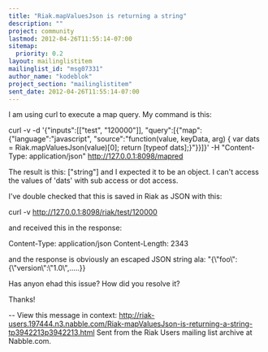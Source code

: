 ```yaml
---
title: "Riak.mapValuesJson is returning a string"
description: ""
project: community
lastmod: 2012-04-26T11:55:14-07:00
sitemap:
  priority: 0.2
layout: mailinglistitem
mailinglist_id: "msg07331"
author_name: "kodeblok"
project_section: "mailinglistitem"
sent_date: 2012-04-26T11:55:14-07:00
---
```



I am using curl to execute a map query. My command is this:

curl -v -d '{"inputs":[["test", "120000"]],
"query":[{"map":{"language":"javascript", "source":"function(value, keyData,
arg) { var dats = Riak.mapValuesJson(value)[0]; return [typeof dats];}"}}]}'
-H "Content-Type: application/json" http://127.0.0.1:8098/mapred

The result is this: ["string"]
and I expected it to be an object. I can't access the values of 'dats' with
sub access or dot access.

I've double checked that this is saved in Riak as JSON with this:

curl -v http://127.0.0.1:8098/riak/test/120000

and received this in the response:

Content-Type: application/json
Content-Length: 2343

and the response is obviously an escaped JSON string ala:
"{\\"foo\\":{\\"version\\":\\"1.0\\",.....}}

Has anyon ehad this issue? How did you resolve it?

Thanks!

--
View this message in context: 
http://riak-users.197444.n3.nabble.com/Riak-mapValuesJson-is-returning-a-string-tp3942213p3942213.html
Sent from the Riak Users mailing list archive at Nabble.com.

